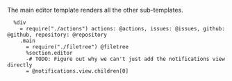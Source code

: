 The main editor template renders all the other sub-templates.
    
      %div
        = require("./actions") actions: @actions, issues: @issues, github: @github, repository: @repository
        .main
          = require("./filetree") @filetree
          %section.editor
          -# TODO: Figure out why we can't just add the notifications view directly
          = @notifications.view.children[0]
        